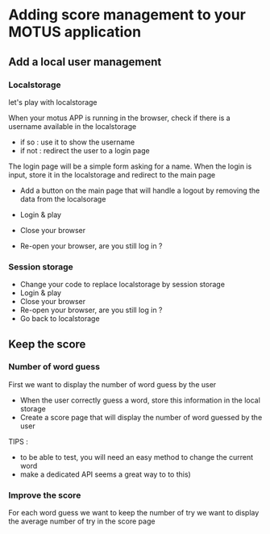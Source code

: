 # Adding score management to your MOTUS application 

## Add a local user management

### Localstorage

let's play with localstorage

When your motus APP is running in the browser, check if there is a username available in the localstorage
- if so : use it to show the username
- if not : redirect the user to a login page

The login page will be a simple form asking for a name.
When the login is input, store it in the localstorage and redirect to the main page

- Add a button on the main page that will handle a logout by removing the data from the localsorage

- Login & play 
- Close your browser
- Re-open your browser, are you still log in ?

### Session storage

- Change your code to replace localstorage by session storage
- Login & play 
- Close your browser
- Re-open your browser, are you still log in ?
- Go back to localstorage

## Keep the score

### Number of word guess

First we want to display the number of word guess by the user

- When the user correctly guess a word, store this information in the local storage
- Create a score page that will display the number of word guessed by the user

TIPS : 
- to be able to test, you will need an easy method to change the current word
- make a dedicated API seems a great way to to this)

### Improve the score

For each word guess we want to keep the number of try
we want to display the average number of try in the score page
